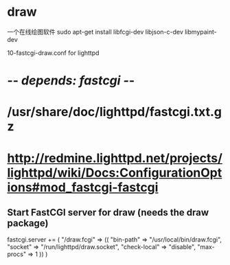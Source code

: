 # draw
一个在线绘图软件
sudo apt-get install libfcgi-dev libjson-c-dev libmypaint-dev

10-fastcgi-draw.conf for lighttpd

# -*- depends: fastcgi -*-
# /usr/share/doc/lighttpd/fastcgi.txt.gz
# http://redmine.lighttpd.net/projects/lighttpd/wiki/Docs:ConfigurationOptions#mod_fastcgi-fastcgi

## Start FastCGI server for draw (needs the draw package)
fastcgi.server += (
	"/draw.fcgi" =>
	((
		"bin-path"     => "/usr/local/bin/draw.fcgi",
		"socket"       => "/run/lighttpd/draw.socket",
		"check-local"  => "disable",
		"max-procs"    => 1
	))
)

